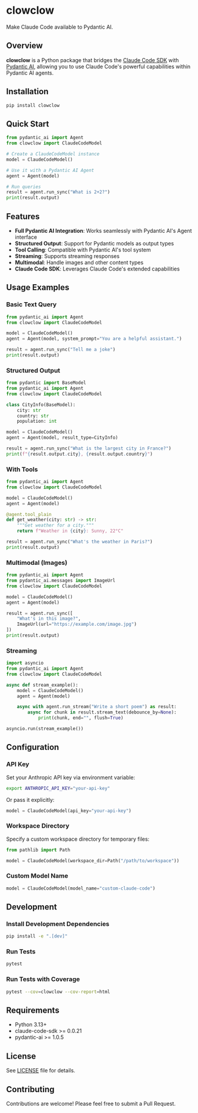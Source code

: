 # clowclow

Make Claude Code available to Pydantic AI.

## Overview

**clowclow** is a Python package that bridges the [Claude Code SDK](https://github.com/anthropics/claude-code-sdk) with [Pydantic AI](https://ai.pydantic.dev/), allowing you to use Claude Code's powerful capabilities within Pydantic AI agents.

## Installation

```bash
pip install clowclow
```

## Quick Start

```python
from pydantic_ai import Agent
from clowclow import ClaudeCodeModel

# Create a ClaudeCodeModel instance
model = ClaudeCodeModel()

# Use it with a Pydantic AI Agent
agent = Agent(model)

# Run queries
result = agent.run_sync("What is 2+2?")
print(result.output)
```

## Features

- **Full Pydantic AI Integration**: Works seamlessly with Pydantic AI's Agent interface
- **Structured Output**: Support for Pydantic models as output types
- **Tool Calling**: Compatible with Pydantic AI's tool system
- **Streaming**: Supports streaming responses
- **Multimodal**: Handle images and other content types
- **Claude Code SDK**: Leverages Claude Code's extended capabilities

## Usage Examples

### Basic Text Query

```python
from pydantic_ai import Agent
from clowclow import ClaudeCodeModel

model = ClaudeCodeModel()
agent = Agent(model, system_prompt="You are a helpful assistant.")

result = agent.run_sync("Tell me a joke")
print(result.output)
```

### Structured Output

```python
from pydantic import BaseModel
from pydantic_ai import Agent
from clowclow import ClaudeCodeModel

class CityInfo(BaseModel):
    city: str
    country: str
    population: int

model = ClaudeCodeModel()
agent = Agent(model, result_type=CityInfo)

result = agent.run_sync("What is the largest city in France?")
print(f"{result.output.city}, {result.output.country}")
```

### With Tools

```python
from pydantic_ai import Agent
from clowclow import ClaudeCodeModel

model = ClaudeCodeModel()
agent = Agent(model)

@agent.tool_plain
def get_weather(city: str) -> str:
    """Get weather for a city."""
    return f"Weather in {city}: Sunny, 22°C"

result = agent.run_sync("What's the weather in Paris?")
print(result.output)
```

### Multimodal (Images)

```python
from pydantic_ai import Agent
from pydantic_ai.messages import ImageUrl
from clowclow import ClaudeCodeModel

model = ClaudeCodeModel()
agent = Agent(model)

result = agent.run_sync([
    "What's in this image?",
    ImageUrl(url="https://example.com/image.jpg")
])
print(result.output)
```

### Streaming

```python
import asyncio
from pydantic_ai import Agent
from clowclow import ClaudeCodeModel

async def stream_example():
    model = ClaudeCodeModel()
    agent = Agent(model)

    async with agent.run_stream("Write a short poem") as result:
        async for chunk in result.stream_text(debounce_by=None):
            print(chunk, end="", flush=True)

asyncio.run(stream_example())
```

## Configuration

### API Key

Set your Anthropic API key via environment variable:

```bash
export ANTHROPIC_API_KEY="your-api-key"
```

Or pass it explicitly:

```python
model = ClaudeCodeModel(api_key="your-api-key")
```

### Workspace Directory

Specify a custom workspace directory for temporary files:

```python
from pathlib import Path

model = ClaudeCodeModel(workspace_dir=Path("/path/to/workspace"))
```

### Custom Model Name

```python
model = ClaudeCodeModel(model_name="custom-claude-code")
```

## Development

### Install Development Dependencies

```bash
pip install -e ".[dev]"
```

### Run Tests

```bash
pytest
```

### Run Tests with Coverage

```bash
pytest --cov=clowclow --cov-report=html
```

## Requirements

- Python 3.13+
- claude-code-sdk >= 0.0.21
- pydantic-ai >= 1.0.5

## License

See [LICENSE](LICENSE) file for details.

## Contributing

Contributions are welcome! Please feel free to submit a Pull Request.
